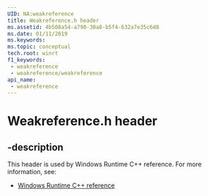 ```yaml
---
UID: NA:weakreference
title: Weakreference.h header
ms.assetid: 4b508a54-a790-30a8-b5f4-632a7e35c6d8
ms.date: 01/11/2019
ms.keywords: 
ms.topic: conceptual
tech.root: winrt
f1_keywords:
 - weakreference
 - weakreference/weakreference
api_name:
 - weakreference
---
```


# Weakreference.h header


## -description

This header is used by Windows Runtime C++ reference. For more information, see:

- [Windows Runtime C++ reference](../_winrt/index.md)

